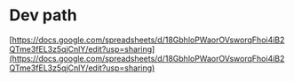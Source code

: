 # Dev path

[https://docs.google.com/spreadsheets/d/18GbhloPWaorOVsworqFhoi4iB2QTme3fEL3z5qjCnlY/edit?usp=sharing](https://docs.google.com/spreadsheets/d/18GbhloPWaorOVsworqFhoi4iB2QTme3fEL3z5qjCnlY/edit?usp=sharing)
